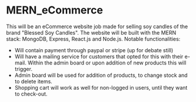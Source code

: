 # MERN_eCommerce

This will be an eCommerce website job made for selling soy candles of the brand "Blessed Soy Candles". The website will be built with the MERN stack: MongoDB, Express, React.js and Node.js. Notable functionalities:

- Will contain payment through paypal or stripe (up for debate still)
- Will have a mailing service for customers that opted for this with their e-mail. Within the admin board or upon addition of new products this will trigger.
- Admin board will be used for addition of products, to change stock and to delete items.
- Shopping cart will work as well for non-logged in users, until they want to check-out.
